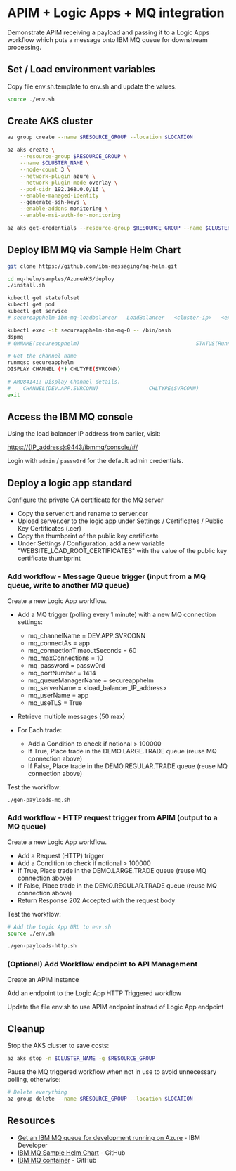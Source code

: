 APIM + Logic Apps + MQ integration
==================================

Demonstrate APIM receiving a payload and passing it to a Logic Apps workflow which puts a message onto IBM MQ queue for downstream processing.

Set / Load environment variables
--------------------------------

Copy file env.sh.template to env.sh and update the values.

```sh
source ./env.sh
```

Create AKS cluster
------------------

```sh
az group create --name $RESOURCE_GROUP --location $LOCATION

az aks create \
    --resource-group $RESOURCE_GROUP \
    --name $CLUSTER_NAME \
    --node-count 3 \
    --network-plugin azure \
    --network-plugin-mode overlay \
    --pod-cidr 192.168.0.0/16 \
    --enable-managed-identity
    --generate-ssh-keys \
    --enable-addons monitoring \
    --enable-msi-auth-for-monitoring

az aks get-credentials --resource-group $RESOURCE_GROUP --name $CLUSTER_NAME
```

Deploy IBM MQ via Sample Helm Chart
-----------------------------------

```sh
git clone https://github.com/ibm-messaging/mq-helm.git

cd mq-helm/samples/AzureAKS/deploy
./install.sh

kubectl get statefulset
kubectl get pod
kubectl get service
# secureapphelm-ibm-mq-loadbalancer   LoadBalancer   <cluster-ip>   <external-ip>   1414:32709/TCP,9443:31804/TCP   18h

kubectl exec -it secureapphelm-ibm-mq-0 -- /bin/bash
dspmq
# QMNAME(secureapphelm)                                     STATUS(Running)

# Get the channel name
runmqsc secureapphelm
DISPLAY CHANNEL (*) CHLTYPE(SVRCONN)

# AMQ8414I: Display Channel details.
#    CHANNEL(DEV.APP.SVRCONN)                CHLTYPE(SVRCONN)
exit
```

Access the IBM MQ console
-------------------------

Using the load balancer IP address from earlier, visit:

[https://{IP_address}:9443/ibmmq/console/#/](https://{IP_address}:9443/ibmmq/console/#/)

Login with `admin` / `passw0rd` for the default admin credentials.

Deploy a logic app standard
---------------------------

Configure the private CA certificate for the MQ server

- Copy the server.crt and rename to server.cer
- Upload server.cer to the logic app under Settings / Certificates / Public Key Certificates (.cer)
- Copy the thumbprint of the public key certificate
- Under Settings / Configuration, add a new variable "WEBSITE_LOAD_ROOT_CERTIFICATES" with the value of the public key certificate thumbprint

### Add workflow - Message Queue trigger (input from a MQ queue, write to another MQ queue)

Create a new Logic App workflow.

- Add a MQ trigger (polling every 1 minute) with a new MQ connection settings:

  - mq_channelName = DEV.APP.SVRCONN
  - mq_connectAs = app
  - mq_connectionTimeoutSeconds = 60
  - mq_maxConnections = 10
  - mq_password = passw0rd
  - mq_portNumber = 1414
  - mq_queueManagerName = secureapphelm
  - mq_serverName = <load_balancer_IP_address>
  - mq_userName = app
  - mq_useTLS = True

- Retrieve multiple messages (50 max)
- For Each trade:
  - Add a Condition to check if notional > 100000
  - If True, Place trade in the DEMO.LARGE.TRADE queue (reuse MQ connection above)
  - If False, Place trade in the DEMO.REGULAR.TRADE queue (reuse MQ connection above)

Test the workflow:

```sh
./gen-payloads-mq.sh
```

### Add workflow - HTTP request trigger from APIM (output to a MQ queue)

Create a new Logic App workflow.

- Add a Request (HTTP) trigger
- Add a Condition to check if notional > 100000
- If True, Place trade in the DEMO.LARGE.TRADE queue (reuse MQ connection above)
- If False, Place trade in the DEMO.REGULAR.TRADE queue (reuse MQ connection above)
- Return Response 202 Accepted with the request body

Test the workflow:

```sh
# Add the Logic App URL to env.sh
source ./env.sh

./gen-payloads-http.sh
```

### (Optional) Add Workflow endpoint to API Management

Create an APIM instance

Add an endpoint to the Logic App HTTP Triggered workflow

Update the file env.sh to use APIM endpoint instead of Logic App endpoint

Cleanup
-------

Stop the AKS cluster to save costs:

```sh
az aks stop -n $CLUSTER_NAME -g $RESOURCE_GROUP
```

Pause the MQ triggered workflow when not in use to avoid unnecessary polling, otherwise:

```sh
# Delete everything
az group delete --name $RESOURCE_GROUP --location $LOCATION
```

Resources
---------

- [Get an IBM MQ queue for development running on Azure](https://developer.ibm.com/tutorials/mq-connect-app-queue-manager-cloud-azure/) - IBM Developer
- [IBM MQ Sample Helm Chart](https://github.com/ibm-messaging/mq-helm) - GitHub
- [IBM MQ container](https://github.com/ibm-messaging/mq-container) - GitHub
